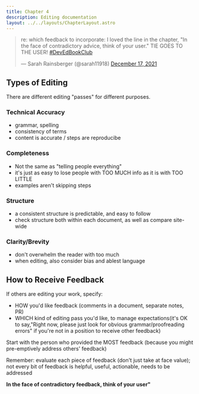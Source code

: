 ```yaml
---
title: Chapter 4
description: Editing documentation
layout: ../../layouts/ChapterLayout.astro
---
```

<blockquote class="twitter-tweet" data-conversation="none" data-dnt="true"><p lang="en" dir="ltr">re: which feedback to incorporate: I loved the line in the chapter, &quot;In the face of contradictory advice, think of your user.&quot; TIE GOES TO THE USER! <a href="https://twitter.com/hashtag/DevEdBookClub?src=hash&amp;ref_src=twsrc%5Etfw">#DevEdBookClub</a></p>&mdash; Sarah Rainsberger (@sarah11918) <a href="https://twitter.com/sarah11918/status/1471667550589235201?ref_src=twsrc%5Etfw">December 17, 2021</a></blockquote> <script async src="https://platform.twitter.com/widgets.js" charset="utf-8"></script>

## Types of Editing

There are different editing "passes" for different purposes.

### Technical Accuracy

- grammar, spelling
- consistency of terms
- content is accurate / steps are reproducibe

### Completeness

- Not the same as "telling people everything"
- it's just as easy to lose people with TOO MUCH info as it is with TOO LITTLE
- examples aren't skipping steps

### Structure

- a consistent structure is predictable, and easy to follow
- check structure both within each document, as well as compare site-wide

### Clarity/Brevity

- don't overwhelm the reader with too much
- when editing, also consider bias and ablest language

## How to Receive Feedback

If others are editing your work, specify:
- HOW you'd like feedback (comments in a document, separate notes, PR)
- WHICH kind of editing pass you'd like, to manage expectations(it's OK to say,"Right now, please just look for obvious grammar/proofreading errors" if you're not in a position to receive other feedback)

Start with the person who provided the MOST feedback (because you might pre-emptively address others' feedback)

Remember: evaluate each piece of feedback (don't just take at face value); not every bit of feedback is helpful, useful, actionable, needs to be addressed

**In the face of contradictory feedback, think of your user"**

